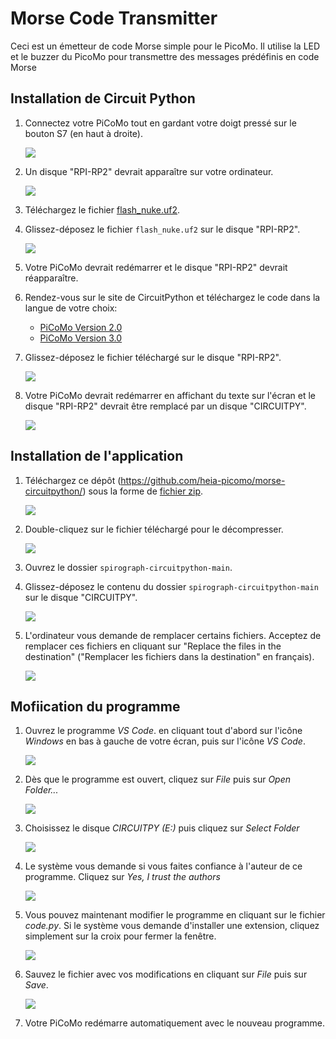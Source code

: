 # Morse Code Transmitter

Ceci est un émetteur de code Morse simple pour le PicoMo. Il utilise la
LED et le buzzer du PicoMo pour transmettre des messages prédéfinis en
code Morse


## Installation de Circuit Python


1. Connectez votre PiCoMo tout en gardant votre doigt pressé sur le bouton S7 (en haut à droite).
   
   ![](https://raw.githubusercontent.com/heia-picomo/web-assets/main/picomo_board_fr.jpg)

2. Un disque "RPI-RP2" devrait apparaître sur votre ordinateur.
   
   ![](https://raw.githubusercontent.com/heia-picomo/web-assets/main/screen1.png)

3. Téléchargez le fichier [flash_nuke.uf2](https://datasheets.raspberrypi.com/soft/flash_nuke.uf2).

4. Glissez-déposez le fichier `flash_nuke.uf2` sur le disque "RPI-RP2".
   
   ![](https://raw.githubusercontent.com/heia-picomo/web-assets/main/screen2.png)

5. Votre PiCoMo devrait redémarrer et le disque "RPI-RP2" devrait réapparaître.
 
7. Rendez-vous sur le site de CircuitPython et téléchargez le code dans la langue de votre choix:
    - [PiCoMo Version 2.0](https://circuitpython.org/board/picomo_v2/)
    - [PiCoMo Version 3.0](https://circuitpython.org/board/picomo_v3/)
8. Glissez-déposez le fichier téléchargé sur le disque "RPI-RP2".
   
   ![](https://raw.githubusercontent.com/heia-picomo/web-assets/main/screen3.png)

9. Votre PiCoMo devrait redémarrer en affichant du texte sur l'écran
   et le disque "RPI-RP2" devrait être remplacé par un disque "CIRCUITPY".
   
   ![](https://raw.githubusercontent.com/heia-picomo/web-assets/main/screen4.png)

## Installation de l'application

1. Téléchargez ce dépôt (https://github.com/heia-picomo/morse-circuitpython/) sous la forme de [fichier
   zip](https://github.com/heia-picomo/morse-circuitpython/archive/refs/heads/main.zip).
   
   ![](https://raw.githubusercontent.com/heia-picomo/web-assets/main/spirograph/screen5.png)

2. Double-cliquez sur le fichier téléchargé pour le décompresser.

   ![](https://raw.githubusercontent.com/heia-picomo/web-assets/main/spirograph/screen6.png)

3. Ouvrez le dossier `spirograph-circuitpython-main`.

4. Glissez-déposez le contenu du dossier `spirograph-circuitpython-main` sur
   le disque "CIRCUITPY".
   
 
   ![](https://raw.githubusercontent.com/heia-picomo/web-assets/main/spirograph/screen7.png)

5. L'ordinateur vous demande de remplacer certains fichiers. Acceptez de
   remplacer ces fichiers en cliquant sur "Replace the files in the
   destination" ("Remplacer les fichiers dans la destination" en
   français).

   ![](https://raw.githubusercontent.com/heia-picomo/web-assets/main/spirograph/screen8.png)

## Mofiication du programme

1. Ouvrez le programme _VS Code_. en cliquant tout d'abord sur l'icône _Windows_ en bas à gauche de votre écran, puis sur l'icône _VS Code_.
   
   ![](https://raw.githubusercontent.com/heia-picomo/web-assets/main/screen10.png)


2. Dès que le programme est ouvert, cliquez sur _File_ puis sur _Open Folder..._

   ![](https://raw.githubusercontent.com/heia-picomo/web-assets/main/screen11.png)


3. Choisissez le disque _CIRCUITPY (E:)_ puis cliquez sur _Select Folder_

   ![](https://raw.githubusercontent.com/heia-picomo/web-assets/main/screen12.png)

4. Le système vous demande si vous faites confiance à l'auteur de ce programme. Cliquez sur _Yes, I trust the authors_

   ![](https://raw.githubusercontent.com/heia-picomo/web-assets/main/spirograph/screen13.png)

5. Vous pouvez maintenant modifier le programme en cliquant sur le fichier _code.py_. Si le système vous demande d'installer une extension, cliquez simplement sur la croix pour fermer la fenêtre.

   ![](https://raw.githubusercontent.com/heia-picomo/web-assets/main/spirograph/screen14.png)

6. Sauvez le fichier avec vos modifications en cliquant sur _File_ puis sur _Save_.

   ![](https://raw.githubusercontent.com/heia-picomo/web-assets/main/spirograph/screen15.png)

7. Votre PiCoMo redémarre automatiquement avec le nouveau programme.

